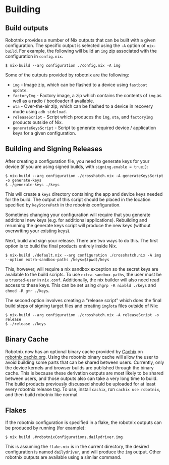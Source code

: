 <!--
SPDX-FileCopyrightText: 2021 Daniel Fullmer and robotnix contributors
SPDX-License-Identifier: MIT
-->

# Building

## Build outputs

Robotnix provides a number of Nix outputs that can be built with a given configuration.
The specific output is selected using the `-A` option of `nix-build`.
For example, the following will build an `img` zip associated with the configuration in `config.nix`.
```shell
$ nix-build --arg configuration ./config.nix -A img
```

Some of the outputs provided by robotnix are the following:
- `img` - Image zip, which can be flashed to a device using `fastboot update`.
- `factoryImg` - Factory image, a zip which contains the contents of `img` as well as a radio / bootloader if available.
- `ota` - Over-the-air zip, which can be flashed to a device in recovery mode using `adb sideload`.
- `releaseScript` - Script which produces the `img`, `ota`, and `factoryImg` products outside of Nix.
- `generateKeysScript` - Script to generate required device / application keys for a given configuration.

## Building and Signing Releases
After creating a configuration file, you need to generate keys for your device (if you are using signed builds, with `signing.enable = true;`):
```console
$ nix-build --arg configuration ./crosshatch.nix -A generateKeysScript -o generate-keys
$ ./generate-keys ./keys
```
This will create a `keys` directory containing the app and device keys needed for the build.
The output of this script should be placed in the location specified by `keyStorePath` in the robotnix configuration.

Sometimes changing your configuration will require that you generate additional new keys (e.g. for additional applications).
Rebuilding and rerunning the generate keys script will produce the new keys (without overwriting your existing keys).

Next, build and sign your release.
There are two ways to do this.
The first option is to build the final products entirely inside Nix.
```console
$ nix-build ./default.nix --arg configuration ./crosshatch.nix -A img --option extra-sandbox-paths /keys=$(pwd)/keys
```
This, however, will require a nix sandbox exception so the secret keys are available to the build scripts.
To use `extra-sandbox-paths`, the user must be a `trusted-user` in `nix.conf`.
Additionally, the nix builder will also need read access to these keys.
This can be set using `chgrp -R nixbld ./keys` and `chmod -R g+r ./keys`.

The second option involves creating a "release script" which does the final build steps of signing target files and creating `img`/`ota` files outside of Nix:
```console
$ nix-build --arg configuration ./crosshatch.nix -A releaseScript -o release
$ ./release ./keys
```
## Binary Cache
Robotnix now has an optional binary cache provided by [Cachix](https://cachix.org/) on [robotnix.cachix.org](https://robotnix.cachix.org/).
Using the robotnix binary cache will allow the user to avoid building some parts that can be shared between users.
Currently, only the device kernels and browser builds are published through the binary cache.
This is because these derivation outputs are most likely to be shared between users, and those outputs also can take a very long time to build.
The build products previously discussed should be uploaded for at least every robotnix release tag.
To use, install `cachix`, run `cachix use robotnix`, and then build robotnix like normal.

## Flakes
If the robotnix configuration is specified in a flake, the robotnix outputs can be produced by running (for example):
```shell
$ nix build .#robotnixConfigurations.dailydriver.img
```
This is assuming the `flake.nix` is in the current directory, the desired configuration is named `dailydriver`, and will produce the `img` output.
Other robotnix outputs are available using a similar command.

